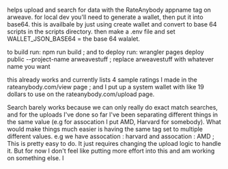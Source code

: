 helps upload and search for data with the RateAnybody appname tag on arweave.
for local dev you'll need to generate a wallet, then put it into base64. this is availbale by just using create wallet and convert to base 64 scripts in the scripts directory.
then make a .env file and set WALLET_JSON_BASE64 =  the base 64 walalet. 

to build run: npm run build ; and to deploy run: wrangler pages deploy public --project-name arweavestuff ; replace arweavestuff with whatever name you want

this already works and currently lists 4 sample ratings I made in the rateanybody.com/view page ; and I put up a system wallet with like 19 dollars to use on the rateanybody.com/upload page.

Search barely works because we can only really do exact match searches, and for the uploads I've done so far I've been separating different things in the same value (e.g for assocation I put AMD, Harvard for somebody).
What would make things much easier is having the same tag set to multiple different values. e.g we have assocation : harvard and assocation : AMD ; This is pretty easy to do. It just requires changing the upload logic to handle it.
But for now I don't feel like putting more effort into this and am working on something else. I
